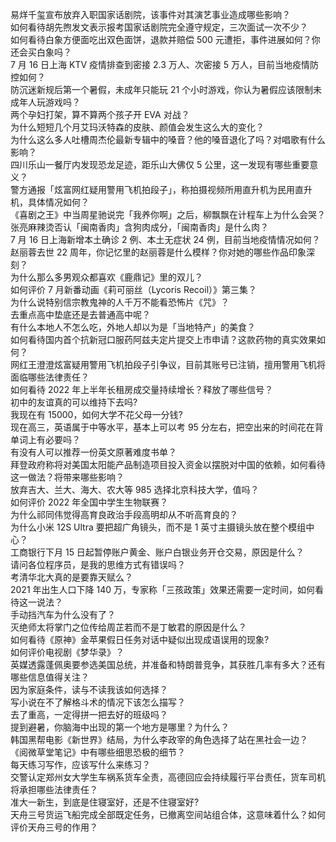易烊千玺宣布放弃入职国家话剧院，该事件对其演艺事业造成哪些影响？  
如何看待胡先煦发文表示报考国家话剧院完全遵守规定，三次面试一次不少？  
如何看待白象方便面吃出双色面饼，退款并赔偿 500 元遭拒，事件进展如何？你还会买白象吗？  
7 月 16 日上海 KTV 疫情排查到密接 2.3 万人、次密接 5 万人，目前当地疫情防控如何？  
防沉迷新规后第一个暑假，未成年只能玩 21 个小时游戏，你认为暑假应该限制未成年人玩游戏吗？  
两个孕妇打架，算不算两个孩子开 EVA 对战？  
为什么短短几个月艾玛沃特森的皮肤、颜值会发生这么大的变化？  
为什么这么多人吐槽周杰伦最新专辑中的嗓音？他的嗓音退化了吗？对唱歌有什么影响？  
四川乐山一餐厅内发现恐龙足迹，距乐山大佛仅 5 公里，这一发现有哪些重要意义？  
警方通报「炫富网红疑用警用飞机拍段子」，称拍摄视频所用直升机为民用直升机，具体情况如何？  
《喜剧之王》中当周星驰说完「我养你啊」之后，柳飘飘在计程车上为什么会哭？  
张亮麻辣烫否认「闽南香肉」含狗肉成分，「闽南香肉」是什么肉？  
7 月 16 日上海新增本土确诊 2 例、本土无症状 24 例，目前当地疫情情况如何？  
赵丽蓉去世 22 周年，你记忆里的赵丽蓉是什么模样？你对她的哪些作品印象深刻？  
为什么那么多男观众都喜欢《鹿鼎记》里的双儿？  
如何评价 7 月新番动画《莉可丽丝（Lycoris Recoil）》第三集？  
为什么说特别信宗教鬼神的人千万不能看恐怖片《咒》？  
去重点高中垫底还是去普通高中呢？  
有什么本地人不怎么吃，外地人却以为是「当地特产」的美食？  
如何看待国内首个抗新冠口服药阿兹夫定片提交上市申请？这款药物的真实效果如何？  
网红王澄澄炫富疑用警用飞机拍段子引争议，目前其账号已注销，擅用警用飞机将面临哪些法律责任？  
如何看待 2022 年上半年长租房成交量持续增长？释放了哪些信号？  
初中的友谊真的可以维持下去吗?  
我现在有 15000，如何大学不花父母一分钱?  
现在高三，英语属于中等水平，基本上可以考 95 分左右，把空出来的时间花在背单词上有必要吗？  
有没有人可以推荐一份英文原著难度书单？  
拜登政府称将对美国太阳能产品制造项目投入资金以摆脱对中国的依赖，如何看待这一做法？将带来哪些影响？  
放弃吉大、兰大、海大、农大等 985 选择北京科技大学，值吗？  
如何评价 2022 年全国中学生生物联赛？  
为什么祁同伟觉得高育良政治手段高明却从不听高育良的？  
为什么小米 12S Ultra 要把超广角镜头，而不是 1 英寸主摄镜头放在整个模组中心？  
工商银行下月 15 日起暂停账户黄金、账户白银业务开仓交易，原因是什么？  
请问各位程序员，是我的思维方式有错误吗？  
考清华北大真的是要靠天赋么？  
2021 年出生人口下降 140 万，专家称「三孩政策」效果还需要一定时间，如何看待这一说法？  
手动挡汽车为什么没有了？  
灭绝师太将掌门之位传给周芷若而不是丁敏君的原因是什么？  
如何看待《原神》金苹果假日任务对话中疑似出现成语误用的现象?  
如何评价电视剧《梦华录》？  
英媒透露蓬佩奥要参选美国总统，并准备和特朗普竞争，其获胜几率有多大？还有哪些信息值得关注？  
因为家庭条件，读与不读我该如何选择？  
写小说在不了解格斗术的情况下该怎么描写？  
去了重高，一定得拼一把去好的班级吗？  
提到避暑，你脑海中出现的第一个地方是哪里？为什么？  
韩国黑帮电影《新世界》结局，为什么李政宰的角色选择了站在黑社会一边？  
《阅微草堂笔记》中有哪些细思恐极的细节？  
每天练习写作，应该写什么来练习？  
交警认定郑州女大学生车祸系货车全责，高德回应会持续履行平台责任，货车司机将承担哪些法律责任？  
准大一新生，到底是住寝室好，还是不住寝室好?  
天舟三号货运飞船完成全部既定任务，已撤离空间站组合体，这意味着什么？如何评价天舟三号的作用？  
